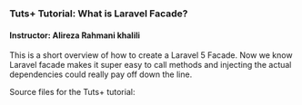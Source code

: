 ### Tuts+ Tutorial: What is Laravel Facade?

#### Instructor: Alireza Rahmani khalili

This is a short overview of how to create a Laravel 5 Facade. Now we know Laravel facade makes it super easy to call methods and injecting the actual dependencies could really pay off down the line.

Source files for the Tuts+ tutorial: 

